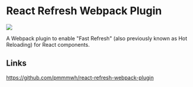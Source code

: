# React Refresh Webpack Plugin

[![](https://img.shields.io/endpoint?url=https://raw.githubusercontent.com/cncolder/demo/master/shields/codesandbox.json)](https://githubbox.com/cncolder/demo/tree/master/webpack/react-refresh-webpack-plugin)

A Webpack plugin to enable "Fast Refresh" (also previously known as Hot Reloading) for React components.

## Links

https://github.com/pmmmwh/react-refresh-webpack-plugin
